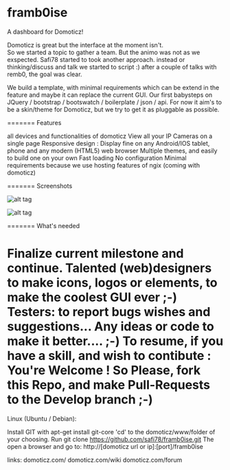 framb0ise
=========

A dashboard for Domoticz!

Domoticz is great but the interface at the moment isn't.  
So we started a topic to gather a team. But the animo was not as we exspected.
Safi78 started to took another approach. instead or thinking/discuss and talk we started to script :)
after a couple of talks with remb0, the goal was clear. 

We build a template, with minimal requirements which can be extend in the feature and maybe it can replace the current GUI.
Our first babysteps on JQuery / bootstrap / bootswatch / boilerplate / json / api.
For now it aim's to be a skin/theme for Domoticz, but we try to get it as pluggable as possible.

=======
Features

all devices and functionalities of domoticz
View all your IP Cameras on a single page
Responsive design : Display fine on any Android/IOS tablet, phone and any modern (HTML5) web browser
Multiple themes, and easily to build one on your own
Fast loading
No configuration
Minimal requirements because we use hosting features of ngix (coming with domoticz)

=======
Screenshots

![alt tag](https://raw.github.com/safi78/framb0ise/master/screenshots/dashboard.png)

![alt tag](https://raw.github.com/safi78/framb0ise/master/screenshots/temperature.png)

=======
What's needed

Finalize current milestone and continue.
Talented (web)designers to make icons, logos or elements, to make the coolest GUI ever ;-)
Testers: to report bugs wishes and suggestions...
Any ideas or code to make it better.... ;-)
To resume, if you have a skill, and wish to contibute : You're Welcome ! So Please, fork this Repo, and make Pull-Requests to the Develop branch ;-)
=======

Linux (Ubuntu / Debian):

Install GIT with apt-get install git-core
'cd' to the domoticz/www/folder of your choosing.
Run git clone https://github.com/safi78/framb0ise.git
The open a browser and go to: http://[domoticz url or ip]:[port]/framb0ise

links:
domoticz.com/
domoticz.com/wiki
domoticz.com/forum
